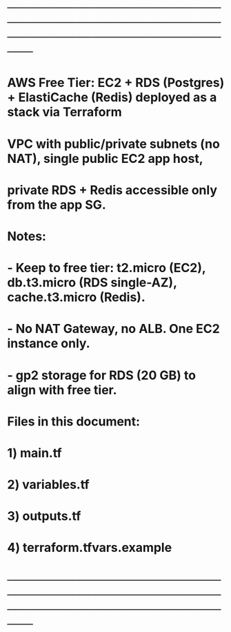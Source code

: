 # ──────────────────────────────────────────────────────────────────────────────
# AWS Free Tier: EC2 + RDS (Postgres) + ElastiCache (Redis) deployed as a stack via Terraform
# VPC with public/private subnets (no NAT), single public EC2 app host,
# private RDS + Redis accessible only from the app SG.
#
# Notes:
# - Keep to free tier: t2.micro (EC2), db.t3.micro (RDS single-AZ), cache.t3.micro (Redis).
# - No NAT Gateway, no ALB. One EC2 instance only.
# - gp2 storage for RDS (20 GB) to align with free tier.
#
# Files in this document:
#   1) main.tf
#   2) variables.tf
#   3) outputs.tf
#   4) terraform.tfvars.example
# ──────────────────────────────────────────────────────────────────────────────
